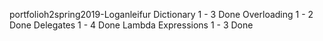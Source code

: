 portfolioh2spring2019-Loganleifur
Dictionary 1 - 3 Done
Overloading 1 - 2 Done
Delegates 1 - 4 Done
Lambda Expressions 1 - 3 Done